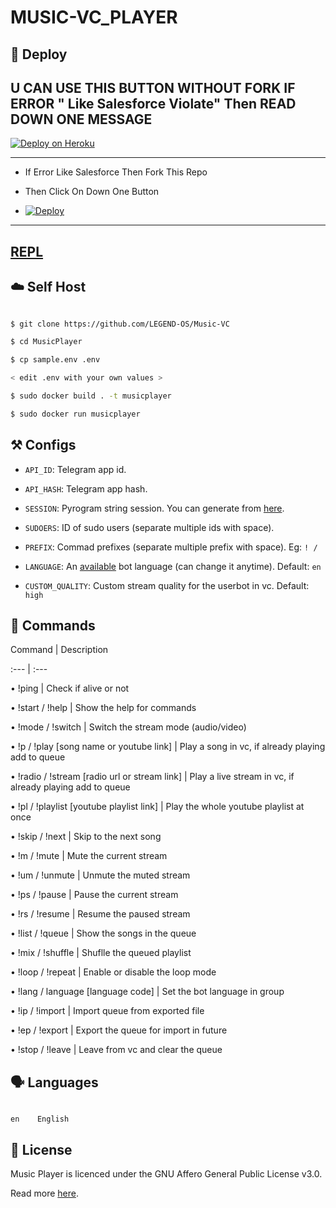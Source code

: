 # MUSIC-VC_PLAYER

## 🚀 <a name="deploy"></a>Deploy

## U CAN USE THIS BUTTON WITHOUT FORK IF ERROR " Like Salesforce Violate" Then READ DOWN ONE MESSAGE 

[![Deploy on Heroku](https://www.herokucdn.com/deploy/button.svg)](https://heroku.com/deploy?template=https://github.com/LEGENDBOYOP/Music-VC)

------------

- If Error Like Salesforce Then Fork This Repo

- Then Click On Down One Button 

- [![Deploy](https://telegra.ph/file/1ded5ead2f8cc5828897a.jpg)](https://heroku.com/deploy/)

-------------

## [REPL](https://t.me/LEGEND_STRINGSESSIONBOT)

## ☁️ <a name="self_host"></a>Self Host

```bash

$ git clone https://github.com/LEGEND-OS/Music-VC

$ cd MusicPlayer

$ cp sample.env .env

< edit .env with your own values >

$ sudo docker build . -t musicplayer

$ sudo docker run musicplayer

```

## ⚒ <a name="configs"></a>Configs

- `API_ID`: Telegram app id.

- `API_HASH`: Telegram app hash.

- `SESSION`: Pyrogram string session. You can generate from [here](https://replit.com/@AsmSafone/genStr).

- `SUDOERS`: ID of sudo users (separate multiple ids with space).

- `PREFIX`: Commad prefixes (separate multiple prefix with space). Eg: `! /`

- `LANGUAGE`: An [available](#languages) bot language (can change it anytime). Default: `en`

- `CUSTOM_QUALITY`: Custom stream quality for the userbot in vc. Default: `high`

## 📄 <a name="commands"></a>Commands

Command | Description

:--- | :---

• !ping | Check if alive or not

• !start / !help | Show the help for commands

• !mode / !switch | Switch the stream mode (audio/video)

• !p / !play [song name or youtube link] | Play a song in vc, if already playing add to queue

• !radio / !stream [radio url or stream link] | Play a live stream in vc, if already playing add to queue

• !pl / !playlist [youtube playlist link] | Play the whole youtube playlist at once

• !skip / !next | Skip to the next song

• !m / !mute | Mute the current stream

• !um / !unmute | Unmute the muted stream

• !ps / !pause | Pause the current stream

• !rs / !resume | Resume the paused stream

• !list / !queue | Show the songs in the queue

• !mix / !shuffle | Shuflle the queued playlist

• !loop / !repeat | Enable or disable the loop mode

• !lang / language [language code] | Set the bot language in group

• !ip / !import | Import queue from exported file

• !ep / !export | Export the queue for import in future

• !stop / !leave | Leave from vc and clear the queue

## 🗣 <a name="languages"></a>Languages

```text

en    English

```

## 📃 <a name="license"></a>License

Music Player is licenced under the GNU Affero General Public License v3.0.

Read more [here](./LICENSE).
